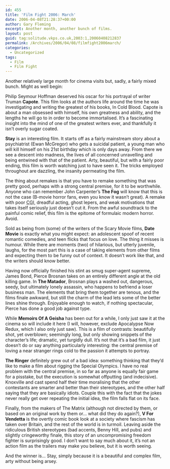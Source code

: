 ```yaml
---
id: 455
title: 'Film Fight 2006: March'
date: 2006-04-08T21:28:37+00:00
author: Gary Fleming
excerpt: Another month, another bunch of films.
layout: post
guid: tag:solitude.vkps.co.uk,2003:1,20060408212837
permalink: /Archives/2006/04/08/filmfight2006march/
categories:
  - Uncategorized
tags:
  - Film
  - Film Fight
---
```

Another relatively large month for cinema visits but, sadly, a fairly mixed bunch. Might as well begin:

Philip Seymour Hoffman deserved his oscar for his portrayal of writer Truman **Capote**. This film looks at the authors life around the time he was investigating and writing the greatest of his books, In Cold Blood. Capote is about a man obsessed with himself, his own greatness and ability, and the lengths he will go to in order to become immortalised. It&#8217;s a fascinating insight into the mind of one of the greatest writers ever, and thankfully it isn&#8217;t overly sugar coated.

**Stay** is an interesting film. It starts off as a fairly mainstream story about a psychiatrist (Ewan McGregor) who gets a suicidal patient, a young man who will kill himself on his 21st birthday which is only days away. From there we see a descent into madness, the lives of all concerned unravelling and being entwined with that of the patient. Arty, beautiful, but with a fairly poor ending, this film is worth watching just to have seen it. The tricks employed throughout are dazzling, the insanity permeating the film.

The thing about remakes is that you have to remake something that was pretty good, perhaps with a strong central premise, for it to be worthwhile. Anyone who can remember John Carpenter&#8217;s **The Fog** will know that this is not the case (B-movie horror fans, even you know it wasn&#8217;t great). A remake with poor <acronym title="Common Gateway Interface">CGI</acronym>, dreadful acting, ghost lepers, and weak motivations that takes itself seriously just doesn&#8217;t cut it. From the awful soundtrack to the painful comic relief, this film is the epitome of formulaic modern horror. Avoid.

Sold as being from (some) of the writers of the Scary Movie films, **Date Movie** is exactly what you might expect: an adolescent spoof of recent romantic comedies, and teen flicks that focus on love. The thing it misses is humour. While there are moments (two) of hilarious, but utterly juvenile, laughs, for the most part this is a case of taking elements from other films and expecting them to be funny out of context. It doesn&#8217;t work like that, and the writers should know better.

Having now officially finished his stint as smug super-agent supreme, James Bond, Pierce Brosnan takes on an entirely different angle at the old killing game. In **The Matador**, Brosnan plays a washed out, dangerous, seedy, but ultimately lonely assassin, who happens to befriend a loser business man. The elements that bring them together are tenous, and the films finale awkward, but still the charm of the lead lets some of the better lines shine through. Enjoyable enough to watch, if nothing spectacular, Pierce has done a good job against type.

While **Memoirs Of A Geisha** has been out for a while, I only just saw it at the cinema so will include it here (I will, however, exclude Apocalypse Now Redux, which I also only just saw). This is a film of contrasts: beautifully shot, yet overblown; seemingly long, but only showing snippets of the character&#8217;s life; dramatic, yet turgidly dull. It&#8217;s not that it&#8217;s a bad film, it just doesn&#8217;t do or say anything particularly interesting: the central premise of loving a near stranger rings cold to the passion it attempts to portray.

**The Ringer** definitely grew out of a bad idea: something thinking that they&#8217;d like to make a film about rigging the Special Olympics. I have no real problem with the central premise, in so far as anyone is equally fair game for a pisstake, but the execution is somewhat offputting (and indecisive). Knoxville and cast spend half their time moralising that the other contestants are smarter and better than their stereotypes, and the other half saying that they are basically idiots. Couple this with the fact that the jokes never really get over repeating the initial idea, the film falls flat on its face.

Finally, from the makers of The Matrix (although not directed by them, or based on an original work by them or&#8230; what did they do again?), **V For Vendetta** is the overtly comic book look at a society where fascism has taken over Britain, and the rest of the world is in turmoil. Leaving aside the ridiculous British stereotypes (bad accents, Benny Hill, and pubs) and slightly cringeworthy finale, this story of an uncompromising freedom fighter is surprisingly good. I don&#8217;t want to say much about it, it&#8217;s not an action film as the trailers may make you believe, but it is worth seeing.

And the winner is&#8230; Stay, simply because it is a beautiful and complex film, arty without being arsey.